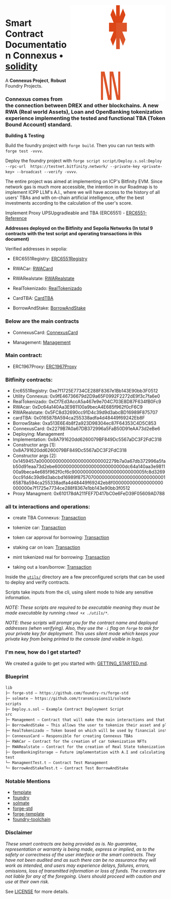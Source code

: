 <img align="right" width="300" height="300" top="100" src="./public/connexus.png">

# Smart Contract Documentation Connexus • [solidity](https://img.shields.io/badge/solidity-^0.8.17-lightgrey)

A **Connexus Project**, **Robust** Foundry Projects.

### Connexus comes from the connection between DREX and other blockchains. A new RWA (Real world Assets), Loan and OpenBanking tokenization experience implementing the tested and functional TBA (Token Bound Account) standard. 

**Building & Testing**

Build the foundry project with `forge build`. Then you can run tests with `forge test -vvvv`.

Deploy the foundry project with `forge script script/Deploy.s.sol:Deploy --rpc-url  https://testnet.bitfinity.network/ --private-key <private-key> --broadcast --verify -vvvv`. 

The entire project was aimed at implementing on ICP's Bitfinity EVM. Since network gas is much more accessible, the intention in our Roadmap is to implement ICPP LLM's A.I., where we will have access to the history of all users' TBAs and with on-chain artificial intelligence, offer the best investments according to the calculation of the user's score.

Implement Proxy UPSUpgradleable and TBA (ERC6551) - [ERC6551-Reference](https://github.com/erc6551/reference/tree/main)

**Addresses deployed on the Bitfinity and Sepolia Networks (In total 9 contracts with the test script and operating transactions in this document)**

Verified addresses in sepolia:

- ERC6551Registry: [ERC6551Registry](https://sepolia.etherscan.io/address/0xeeb84bdcb8286b2820c8db3a06d36513eb342d7a#writeContract)


- RWACar: [RWACard](https://sepolia.etherscan.io/address/0xde9bf698005a3baf2d253d87d18dda18136a8fe7#code)



- RWARealstate: [RWARealstate](https://sepolia.etherscan.io/address/0x1ff0fccd92c3b6a3aa1a1d382a12f117a1accdba#code)



- RealTokenizado: [RealTokenizado](https://sepolia.etherscan.io/address/0x2be060ddf220fe8735d0d1a297d89695dbebb9dc#code)



- CardTBA: [CardTBA](https://sepolia.etherscan.io/address/0xa449f502407bdce99fcab9a654198043d60942bd#code)



- BorrowAndStake: [BorrowAndStake](https://sepolia.etherscan.io/address/0x6a5944eb95272a37e48a11a6f71fea539f940dd1#code)


### Below are the main contracts

- ConnexusCard: [ConnexusCard](https://sepolia.etherscan.io/address/0x02cd5bced945ceec7571597a7a24a0bed799ea0c#code)



- Management: [Management](https://sepolia.etherscan.io/address/0xf536bbb1891f8d1ea3063c365d359648d90e234c#code)

### Main contract:

- ERC1967Proxy: [ERC1967Proxy](https://sepolia.etherscan.io/address/0xe53bc3a00ed4cb4500b4d3b3f5c0c1270ab65443#code)

### Bitfinity contracts:

-  Erc6551Registry: 0xe7f1725E7734CE288F8367e1Bb143E90bb3F0512
-  Utility Connexus: 0x9fE46736679d2D9a65F0992F2272dE9f3c7fa6e0
-  RealTokenizado: 0xCf7Ed3AccA5a467e9e704C703E8D87F634fB0Fc9
-  RWAcar: 0xDc64a140Aa3E981100a9becA4E685f962f0cF6C9
-  RWARealstate: 0x5FC8d32690cc91D4c39d9d3abcBD16989F875707
-  cardTBA: 0x0165878A594ca255338adfa4d48449f69242Eb8F
-  BorrowStake: 0xa513E6E4b8f2a923D98304ec87F64353C4D5C853
-  ConnexusCard: 0x2279B7A0a67DB372996a5FaB50D91eAA73d2eBe6
-  Deploying: Management
-  Implementation: 0x8A791620dd6260079BF849Dc5567aDC3F2FdC318
-  Constructor args [1]: 0x8A791620dd6260079BF849Dc5567aDC3F2FdC318
-  Constructor args [2]: 0x1459457a0000000000000000000000002279b7a0a67db372996a5fab50d91eaa73d2ebe6000000000000000000000000dc64a140aa3e981100a9beca4e685f962f0cf6c90000000000000000000000005fc8d32690cc91d4c39d9d3abcbd16989f8757070000000000000000000000000165878a594ca255338adfa4d48449f69242eb8f000000000000000000000000e7f1725e7734ce288f8367e1bb143e90bb3f0512
-  Proxy Managment: 0x610178dA211FEF7D417bC0e6FeD39F05609AD788

### all tx interactions and operations:

- create TBA Connexus: [Transaction](https://sepolia.etherscan.io/tx/0x58ab801e75b645698a75c3bacc430aa3e835e169a949ed9ac759b7d5a3e4a66f)

- tokenize car: [Transaction](https://sepolia.etherscan.io/tx/0x0d7688d8fc39d164842f2db07871c94dcb7517bf357ed9850ba1e49c2fed67f4)

- token car approval for borrowing: [Transaction](https://sepolia.etherscan.io/tx/0x16ec4c76b77a5d77914a9c0c971af3082351a13c855223e33026547ce9e07a5a)

- staking car on loan: [Transaction](https://sepolia.etherscan.io/tx/0x344e11128fe77a23a7f9d218b99b6f12298d583a2fc1e86aa84b4e18364e68ad)

- mint tokenized real for borrowing: [Transaction](https://sepolia.etherscan.io/tx/0x8292c30114d93f8f20fb2573393a324d63ab95663f415b014b82595d08db9948)

- taking out a loan/borrow: [Transaction](https://sepolia.etherscan.io/tx/0x42eddc2f6d07ccbd52fa502c4f23f6ab55db99868e1c6720ef5d1e9b1c1fb25d)


Inside the [`utils/`](./utils/) directory are a few preconfigured scripts that can be used to deploy and verify contracts.

Scripts take inputs from the cli, using silent mode to hide any sensitive information.

_NOTE: These scripts are required to be _executable_ meaning they must be made executable by running `chmod +x ./utils/*`._

_NOTE: these scripts will prompt you for the contract name and deployed addresses (when verifying). Also, they use the `-i` flag on `forge` to ask for your private key for deployment. This uses silent mode which keeps your private key from being printed to the console (and visible in logs)._


### I'm new, how do I get started?

We created a guide to get you started with: [GETTING_STARTED.md](./GETTING_STARTED.md).


### Blueprint

```txt
lib
├─ forge-std — https://github.com/foundry-rs/forge-std
├─ solmate — https://github.com/transmissions11/solmate
scripts
├─ Deploy.s.sol — Example Contract Deployment Script
src
├─ Management — Contract that will make the main interactions and that will create TBAcards and tokenize RWAs
├─ BorrowAndStake — This allows the user to tokenize their asset and place it as collateral and take out a loan at low interest rates.
├─ RealTokenizado — Token based on which will be used by financial institutions and individuals. (Retail)
├─ ConnexusCard — Responsible for creating Connexus TBAs
├─ RWACar — Contract for the creation of car tokenization NFTs
├─ RWARealstate — Contract for the creation of Real State tokenization NFTs
├─ OpenBankingStorage — Future implementation with A.I and calculating balances and generating the score
test
└─ ManagmentTest.t — Contract Test Management 
└─ BorrowAndStakeTest.t — Contract Test BorrowAndStake
```


### Notable Mentions

- [femplate](https://github.com/refcell/femplate)
- [foundry](https://github.com/foundry-rs/foundry)
- [solmate](https://github.com/Rari-Capital/solmate)
- [forge-std](https://github.com/brockelmore/forge-std)
- [forge-template](https://github.com/foundry-rs/forge-template)
- [foundry-toolchain](https://github.com/foundry-rs/foundry-toolchain)


### Disclaimer

_These smart contracts are being provided as is. No guarantee, representation or warranty is being made, express or implied, as to the safety or correctness of the user interface or the smart contracts. They have not been audited and as such there can be no assurance they will work as intended, and users may experience delays, failures, errors, omissions, loss of transmitted information or loss of funds. The creators are not liable for any of the foregoing. Users should proceed with caution and use at their own risk._

See [LICENSE](./LICENSE) for more details.
